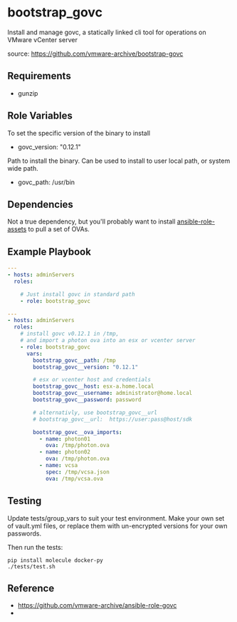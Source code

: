 # bootstrap_govc

Install and manage govc, a statically linked cli tool for operations on VMware vCenter server

source: https://github.com/vmware-archive/bootstrap-govc

## Requirements

- gunzip

## Role Variables

To set the specific version of the binary to install
- govc\_version: "0.12.1"

Path to install the binary.  Can be used to install to user local path, or system wide path.
- govc\_path: /usr/bin

## Dependencies

Not a true dependency, but you'll probably want to install [ansible-role-assets](../ansible-role-assets)
to pull a set of OVAs.


## Example Playbook

```yaml
---
- hosts: adminServers
  roles:

    # Just install govc in standard path
    - role: bootstrap_govc
```

```yaml
---
- hosts: adminServers
  roles:
    # install govc v0.12.1 in /tmp,
    # and import a photon ova into an esx or vcenter server
    - role: bootstrap_govc
      vars:
        bootstrap_govc__path: /tmp
        bootstrap_govc__version: "0.12.1"

        # esx or vcenter host and credentials
        bootstrap_govc__host: esx-a.home.local
        bootstrap_govc__username: administrator@home.local
        bootstrap_govc__password: password

        # alternativly, use bootstrap_govc__url
        # bootstrap_govc__url:  https://user:pass@host/sdk

        bootstrap_govc__ova_imports:
          - name: photon01
            ova: /tmp/photon.ova
          - name: photon02
            ova: /tmp/photon.ova
          - name: vcsa
            spec: /tmp/vcsa.json
            ova: /tmp/vcsa.ova


```

## Testing

Update tests/group_vars to suit your test environment.  Make your own set of 
vault.yml files, or replace them with un-encrypted versions for your own passwords.

Then run the tests:

    pip install molecule docker-py
    ./tests/test.sh
    
## Reference

- https://github.com/vmware-archive/ansible-role-govc
- 
